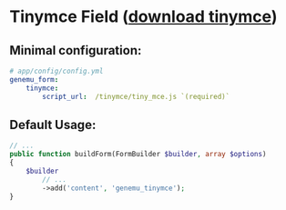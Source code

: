# Tinymce Field ([download tinymce](http://www.tinymce.com/))

## Minimal configuration:

``` yml
# app/config/config.yml
genemu_form:
    tinymce:
        script_url:  /tinymce/tiny_mce.js `(required)`
```

## Default Usage:

``` php
// ...
public function buildForm(FormBuilder $builder, array $options)
{
    $builder
        // ...
        ->add('content', 'genemu_tinymce');
}
```
